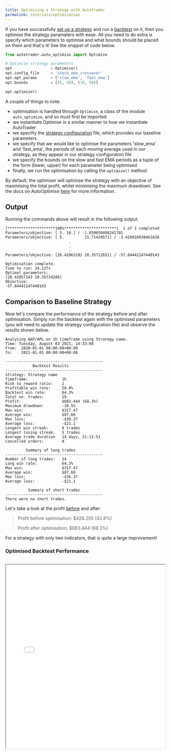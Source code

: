 ```yaml
---
title: Optimising a Strategy with AutoTrader
permalink: tutorials/optimisation
---
```


If you have successfully [set up a strategy](strategy) and run a [backtest](backtesting) on it, then you optimise
the strategy paramaters with ease. All you need to do extra is specify which parameters to optimise and what bounds 
should be placed on them and that's it! See the snippet of code below.

```python
from autotrader.auto_optimise import Optimise

# Optimise strategy parameters
opt                 = Optimise()
opt.config_file     = 'stock_ema_crossover'
opt.opt_params      = ['slow_ema', 'fast_ema']
opt.bounds          = [(5, 30), (10, 50)]

opt.optimise()
```

A couple of things to note: 
- optimisation is handled through `Optimise`, a class of the module `auto_optimise`, and so must first be imported.
- we instantiate Optimise in a similar manner to how we instantiate AutoTrader
- we specifiy the [strategy configuration](../docs/configuration-strategy) file, which provides our baseline parameters
- we specify that we would like to optimise the parameters 'slow_ema' and 'fast_ema', the periods of each moving average
  used in our strategy, as they appear in our strategy configuration file
- we specify the bounds on the slow and fast EMA periods as a tuple of the form (lower, upper) for each parameter being
  optimised
- finally, we run the optimisation by calling the `optimise()` method. 

By default, the optimiser will optimise the strategy with an objective of maximising the total profit, whilst minimising
the maximum drawdown. See the docs on AutoOptimise [here](../docs/optimisation) for more information.


## Output
Running the commands above will result in the following output.

```
[*********************100%***********************]  1 of 1 completed
Parameters/objective: [ 5. 10.] / -1.650650498241701
Parameters/objective: [ 5.         15.71428571] / -3.426816938461638
                            .
                            .
                            .
Parameters/objective: [26.42863192 20.35712651] / -57.84442147440143

Optimisation complete.
Time to run: 34.127s
Optimal parameters:
[26.42857143 20.35714286]
Objective:
-57.84442147440143
```

## Comparison to Baseline Strategy
Now let's compare the performance of the strategy before and after optimisation. Simply run the backtest again with 
the optimised parameters (you will need to update the strategy configuration file) and observe the results shown below. 

```
Analysing AAP/APL on 1h timeframe using Strategy name.
Time: Tuesday, August 03 2021, 14:33:08
From:  2020-01-01 00:00:00+00:00
To:    2021-01-01 00:00:00+00:00

-------------------------------------------
            Backtest Results
-------------------------------------------
Strategy: Strategy name
Timeframe:               1h
Risk to reward ratio:    1
Profitable win rate:     50.0%
Backtest win rate:       64.3%
Total no. trades:        29
Profit:                  $683.444 (68.3%)
Maximum drawdown:        -10.5%
Max win:                 $317.47
Average win:             $87.66
Max loss:                -$36.37
Average loss:            -$21.1
Longest win streak:      9 trades
Longest losing streak:   5 trades
Average trade duration   14 days, 21:12:51
Cancelled orders:        0

         Summary of long trades
-------------------------------------------
Number of long trades:   14
Long win rate:           64.3%
Max win:                 $317.47
Average win:             $87.66
Max loss:                -$36.37
Average loss:            -$21.1

          Summary of short trades
-------------------------------------------
There were no short trades.
```

Let's take a look at the profit [before](backtesting) and after:
>
>Profit before optimisation:
>$428.205 (42.8%)
>
>Profit after optimisation:
>$683.444 (68.3%)

For a strategy with only two indicators, that is quite a large improvement! 

### Optimised Backtest Performance
<iframe data-src="/AutoTrader/assets/charts/optimised_ema_cross.html" id="iframe" loading="lazy" style="width:100%; margin-top:1em; height:580px; overflow:hidden;" data-ga-on="wheel" data-ga-event-category="iframe" data-ga-event-action="wheel" src="/AutoTrader/assets/charts/optimised_ema_cross.html"></iframe>




